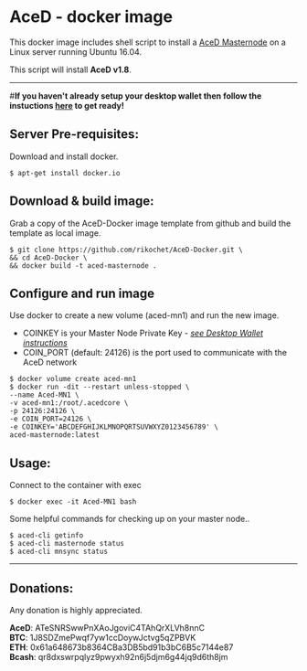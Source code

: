 # AceD - docker image
This docker image includes shell script to install a [AceD Masternode](http://www.acedcoin.com/) on a Linux server running Ubuntu 16.04.  
  
This script will install **AceD v1.8**.
***


#__If you haven't already setup your desktop wallet then follow the instuctions [here](https://github.com/rikochet/AceD-Docker/blob/master/README-Desktop.md) to get ready!__


## Server Pre-requisites:
Download and install docker.

```
$ apt-get install docker.io
```

## Download & build image:
Grab a copy of the AceD-Docker image template from github and build the template as local image.

```
$ git clone https://github.com/rikochet/AceD-Docker.git \
&& cd AceD-Docker \
&& docker build -t aced-masternode .
```

## Configure and run image
Use docker to create a new volume (aced-mn1) and run the new image.

- COINKEY is your Master Node Private Key - *[see Desktop Wallet instructions](https://github.com/rikochet/AceD-Docker/blob/master/README-Desktop.md)*
- COIN_PORT (default: 24126) is the port used to communicate with the AceD network

```
$ docker volume create aced-mn1
$ docker run -dit --restart unless-stopped \
--name Aced-MN1 \
-v aced-mn1:/root/.acedcore \
-p 24126:24126 \
-e COIN_PORT=24126 \
-e COINKEY='ABCDEFGHIJKLMNOPQRTSUVWXYZ0123456789' \
aced-masternode:latest

```


## Usage:
Connect to the container with exec

```
$ docker exec -it Aced-MN1 bash
```

Some helpful commands for checking up on your master node..

```
$ aced-cli getinfo
$ aced-cli masternode status
$ aced-cli mnsync status
```

***

## Donations:  

Any donation is highly appreciated.  

**AceD**: ATeSNRSwwPnXAoJgoviC4TAhQrXLVh8nnC  
**BTC**: 1J8SDZmePwqf7yw1ccDoywJctvg5qZPBVK  
**ETH**: 0x61a648673b8364CBa3DB5bd91b3bC6B5c7144e87  
**Bcash**: qr8dxswrpqlyz9pwyxh92n6j5djm6g44jq9d6th8jm
